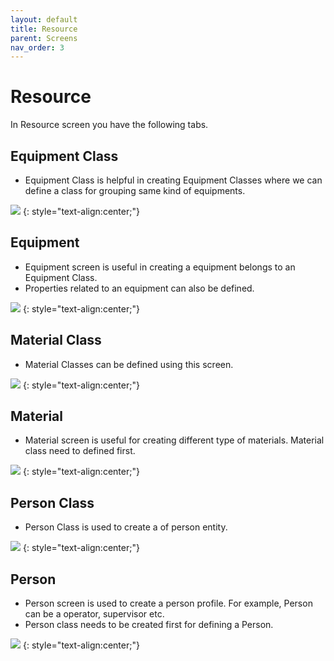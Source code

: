 ```yaml
---
layout: default
title: Resource
parent: Screens
nav_order: 3
---
```

# Resource

In Resource screen you have the following tabs.

## Equipment Class
* Equipment Class is helpful in creating Equipment Classes where we can define a class for grouping same kind of equipments.

![](../../../assets/images/screens/equipmentclass.png) 
{: style="text-align:center;"}

## Equipment
* Equipment screen is useful in creating a equipment belongs to an Equipment Class.
* Properties related to an equipment can also be defined.

![](../../../assets/images/screens/equipment.png)
{: style="text-align:center;"}

## Material Class
* Material Classes can be defined using this screen.

![](../../../assets/images/screens/materialclass.png) 
{: style="text-align:center;"}

## Material
* Material screen is useful for creating different type of materials. Material class need to defined first.

![](../../../assets/images/screens/material.png)
{: style="text-align:center;"} 

## Person Class
* Person Class is used to create a of person entity.

![](../../../assets/images/screens/personclass.png) 
{: style="text-align:center;"}

## Person
* Person screen is used to create a person profile. For example, Person can be a operator, supervisor etc.
* Person class needs to be created first for defining a Person.

![](../../../assets/images/screens/person.png) 
{: style="text-align:center;"}